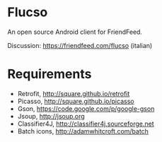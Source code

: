 Flucso
======
An open source Android client for FriendFeed.

Discussion: https://friendfeed.com/flucso (italian)

Requirements
======
- Retrofit, http://square.github.io/retrofit
- Picasso, http://square.github.io/picasso
- Gson, https://code.google.com/p/google-gson
- Jsoup, http://jsoup.org
- Classifier4J, http://classifier4j.sourceforge.net
- Batch icons, http://adamwhitcroft.com/batch
